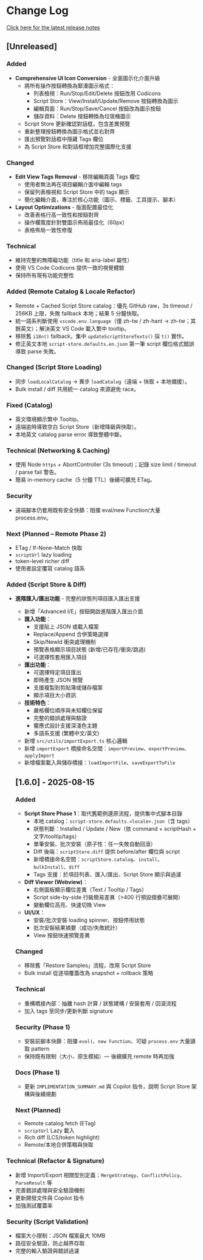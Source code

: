 # Change Log

[Click here for the latest release notes](https://github.com/JiaHongL/status-bar-helper/releases)

## [Unreleased]

### Added

- **Comprehensive UI Icon Conversion** - 全面圖示化介面升級
  - 將所有操作按鈕轉換為緊湊圖示格式：
    - 列表檢視：Run/Stop/Edit/Delete 按鈕改用 Codicons
    - Script Store：View/Install/Update/Remove 按鈕轉換為圖示
    - 編輯頁面：Run/Stop/Save/Cancel 按鈕改為圖示按鈕
    - 儲存資料：Delete 按鈕轉換為垃圾桶圖示
  - Script Store 更新確認對話框，包含差異預覽
  - 重新整理按鈕轉換為圖示格式並右對齊
  - 匯出預覽對話框中隱藏 Tags 欄位
  - 為 Script Store 和對話框增加完整國際化支援

### Changed

- **Edit View Tags Removal** - 移除編輯頁面 Tags 欄位
  - 使用者無法再在項目編輯介面中編輯 tags
  - 保留列表檢視和 Script Store 中的 tags 顯示
  - 簡化編輯介面，專注於核心功能（圖示、標籤、工具提示、腳本）
- **Layout Optimizations** - 版面配置最佳化
  - 改善表格行高一致性和按鈕對齊
  - 操作欄寬度針對雙圖示佈局最佳化（60px）
  - 表格佈局一致性修復

### Technical

- 維持完整的無障礙功能（title 和 aria-label 屬性）
- 使用 VS Code Codicons 提供一致的視覺體驗
- 保持所有現有功能完整性

### Added (Remote Catalog & Locale Refactor)

- Remote + Cached Script Store catalog：優先 GitHub raw，3s timeout / 256KB 上限，失敗 fallback 本地；結果 5 分鐘快取。
- 統一語系判斷使用 `vscode.env.language`（僅 zh-tw / zh-hant → zh-tw；其餘英文）；解決英文 VS Code 載入繁中 tooltip。
- 移除舊 `i18n()` fallback，集中 `updateScriptStoreTexts()` 採 `t()` 實作。
- 修正英文本地 `script-store.defaults.en.json` 第一筆 script 欄位格式錯誤導致 parse 失敗。

### Changed (Script Store Loading)

- 同步 `loadLocalCatalog` → 異步 `loadCatalog`（遠端 + 快取 + 本地備援）。
- Bulk install / diff 共用統一 catalog 來源避免 race。

### Fixed (Catalog)

- 英文環境顯示繁中 Tooltip。
- 遠端逾時導致空白 Script Store（新增降級與快取）。
- 本地英文 catalog parse error 導致整體中斷。

### Technical (Networking & Caching)

- 使用 Node `https` + AbortController (3s timeout)；記錄 size limit / timeout / parse fail 警告。
- 簡易 in-memory cache（5 分鐘 TTL）後續可擴充 ETag。

### Security

- 遠端腳本仍套用既有安全快篩：阻擋 eval/new Function/大量 process.env。

### Next (Planned – Remote Phase 2)

- ETag / If-None-Match 快取
- `scriptUrl` lazy loading
- token-level richer diff
- 使用者設定覆寫 catalog 語系

### Added (Script Store & Diff)

- **進階匯入/匯出功能** - 完整的狀態列項目匯入匯出支援
  - 新增「Advanced I/E」按鈕開啟進階匯入匯出介面
  - **匯入功能**：
    - 支援貼上 JSON 或載入檔案
    - Replace/Append 合併策略選擇
    - Skip/NewId 衝突處理機制
    - 預覽表格顯示項目狀態 (新增/已存在/衝突/跳過)
    - 可選擇性套用匯入項目
  - **匯出功能**：
    - 可選擇特定項目匯出
    - 即時產生 JSON 預覽
    - 支援複製到剪貼簿或儲存檔案
    - 顯示項目大小資訊
  - **技術特色**：
    - 嚴格欄位順序與未知欄位保留
    - 完整的錯誤處理與驗證
    - 響應式設計支援深淺色主題
    - 多語系支援 (繁體中文/英文)
  - 新增 `src/utils/importExport.ts` 核心邏輯
  - 新增 `importExport` 橋接命名空間：`importPreview`、`exportPreview`、`applyImport`
  - 新增檔案載入與儲存橋接：`loadImportFile`、`saveExportToFile`

  ## [1.6.0] - 2025-08-15

  ### Added

  - **Script Store Phase 1**：取代舊範例還原流程，提供集中式腳本目錄
    - 本地 catalog：`script-store.defaults.<locale>.json`（含 tags）
    - 狀態判斷：Installed / Update / New（依 command + scriptHash + 文字/tooltip/tags）
    - 單筆安裝、批次安裝（原子性：任一失敗自動回滾）
    - Diff 後端：`scriptStore.diff` 提供 before/after 欄位與 script
    - 新增橋接命名空間：`scriptStore.catalog`、`install`、`bulkInstall`、`diff`
    - Tags 支援：於項目列表、匯入/匯出、Script Store 顯示與過濾
  - **Diff Viewer (Webview)**：
    - 右側面板顯示欄位差異（Text / Tooltip / Tags）
    - Script side-by-side 行級簡易差異（>400 行預設摺疊可展開）
    - 變動欄位高亮、快速切換 View
  - **UI/UX**：
    - 安裝/批次安裝 loading spinner、按鈕停用狀態
    - 批次安裝結果摘要（成功/失敗統計）
    - View 按鈕快速預覽差異

  ### Changed

  - 移除舊「Restore Samples」流程，改用 Script Store
  - Bulk install 從逐項覆蓋改為 snapshot + rollback 策略

  ### Technical

  - 重構橋接內部：抽離 hash 計算 / 狀態建構 / 安裝套用 / 回滾流程
  - 加入 tags 至同步/更新判斷 signature

  ### Security (Phase 1)

  - 安裝前腳本快篩：阻擋 `eval(`、`new Function`、可疑 `process.env` 大量讀取 pattern
  - 保持既有限制（大小、原生模組）— 後續擴充 remote 時再加強

  ### Docs (Phase 1)

  - 更新 `IMPLEMENTATION_SUMMARY.md` 與 Copilot 指令，說明 Script Store 架構與後續規劃

  ### Next (Planned)

  - Remote catalog fetch (ETag)
  - `scriptUrl` Lazy 載入
  - Rich diff (LCS/token highlight)
  - Remote/本地合併策略與快取

### Technical (Refactor & Signature)

- 新增 Import/Export 相關型別定義：`MergeStrategy`、`ConflictPolicy`、`ParseResult` 等
- 完善錯誤處理與安全驗證機制
- 更新開發文件與 Copilot 指令
- 加強測試覆蓋率

### Security (Script Validation)

- 檔案大小限制：JSON 檔案最大 10MB
- 路徑安全驗證，防止越界存取
- 完整的輸入驗證與錯誤過濾
